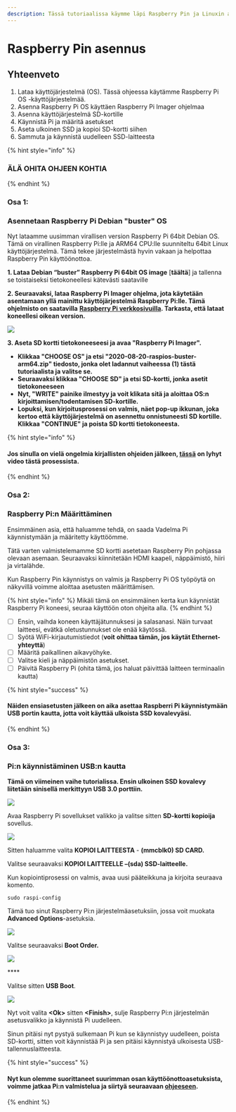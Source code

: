 ```yaml
---
description: Tässä tutoriaalissa käymme läpi Raspberry Pin ja Linuxin asentamisen perusteita
---
```


# Raspberry Pin asennus

## Yhteenveto <a id="h.vrhvb96nxxe9"></a>

1. Lataa käyttöjärjestelmä \(OS\). Tässä ohjeessa käytämme Raspberry Pi OS -käyttöjärjestelmää.
2. Asenna Raspberry Pi OS käyttäen Raspberry Pi Imager ohjelmaa
3. Asenna käyttöjärjestelmä SD-kortille
4. Käynnistä Pi ja määritä asetukset
5. Aseta ulkoinen SSD ja kopioi SD-kortti siihen
6. Sammuta ja käynnistä uudelleen SSD-laitteesta

{% hint style="info" %}
### ÄLÄ OHITA OHJEEN KOHTIA
{% endhint %}

### **Osa 1:**

### Asennetaan Raspberry Pi Debian "buster" OS <a id="h.lpv6ciisjqp3"></a>

Nyt lataamme uusimman virallisen version Raspberry Pi 64bit Debian OS. Tämä on virallinen Raspberry Pi:lle ja ARM64 CPU:lle suunniteltu 64bit Linux käyttöjärjestelmä. Tämä tekee järjestelmästä hyvin vakaan ja helpottaa Raspberry Pin käyttöönottoa.

**1. Lataa Debian “buster” Raspberry Pi 64bit OS image** [**täältä**] ja tallenna se toistaiseksi tietokoneellesi kätevästi saataville</p>

**2. Seuraavaksi, lataa Raspberry Pi Imager ohjelma, jota käytetään asentamaan yllä mainittu käyttöjärjestelmä Raspberry Pi:lle. Tämä ohjelmisto on saatavilla** [**Raspberry Pi verkkosivuilla**](https://www.raspberrypi.org/software/)**. Tarkasta, että lataat koneellesi oikean version.**

![](../../.gitbook/assets/screen-shot-2021-03-12-at-5.36.30-pm.png)

**3. Aseta SD kortti tietokoneeseesi ja avaa "Raspberry Pi Imager".**

* **Klikkaa "CHOOSE OS" ja etsi "2020-08-20-raspios-buster-arm64.zip" tiedosto, jonka olet ladannut vaiheessa \(1\) tästä tutoriaalista ja valitse se.**
* **Seuraavaksi klikkaa "CHOOSE SD" ja etsi SD-kortti, jonka asetit tietokoneeseen**
* **Nyt, "WRITE" painike ilmestyy ja voit klikata sitä ja aloittaa OS:n kirjoittamisen/todentamisen SD-kortille.**
* **Lopuksi, kun kirjoitusprosessi on valmis, näet pop-up ikkunan, joka kertoo että käyttöjärjestelmä on asennettu onnistuneesti SD kortille. Klikkaa "CONTINUE" ja poista SD kortti tietokoneesta.**

{% hint style="info" %}
#### **Jos sinulla on vielä ongelmia kirjallisten ohjeiden jälkeen,** [**tässä**](https://www.youtube.com/watch?v=J024soVgEeM) **on lyhyt video tästä prosessista.**
{% endhint %}

### Osa 2:

### Raspberry Pi:n Määrittäminen

Ensimmäinen asia, että haluamme tehdä, on saada Vadelma Pi käynnistymään ja määritetty käyttöömme.

Tätä varten valmistelemamme SD kortti asetetaan Raspberry Pin pohjassa olevaan asemaan.  Seuraavaksi kiinnitetään HDMI kaapeli, näppäimistö, hiiri ja virtalähde.

Kun Raspberry Pin käynnistys on valmis ja Raspberry Pi OS työpöytä on näkyvillä voimme aloittaa asetusten määrittämisen.

{% hint style="info" %}
Mikäli tämä on ensimmäinen kerta kun käynnistät Raspberry Pi koneesi, seuraa käyttöön oton ohjeita alla.
{% endhint %}

* [ ] Ensin, vaihda koneen käyttäjätunnuksesi ja salasanasi. Näin turvaat laitteesi, evätkä oletustunnukset ole enää käytössä.
* [ ] Syötä WiFi-kirjautumistiedot (**voit** **ohittaa tämän, jos käytät Ethernet-yhteyttä**)
* [ ] Määritä paikallinen aikavyöhyke.
* [ ] Valitse kieli ja näppäimistön asetukset.
* [ ] Päivitä Raspberry Pi (ohita tämä, jos haluat päivittää laitteen terminaalin kautta)

{% hint style="success" %}
#### Näiden ensiasetusten jälkeen on aika asettaa Raspberri Pi käynnistymään USB portin kautta, jotta voit käyttää ulkoista SSD kovalevyäsi.
{% endhint %}

### Osa 3:

### Pi:n käynnistäminen USB:n kautta

**Tämä on viimeinen vaihe tutorialissa. Ensin ulkoinen SSD kovalevy liitetään sinisellä merkittyyn USB 3.0 porttiin.**

![](../../.gitbook/assets/pi4.jpeg)

Avaa Raspberry Pi sovellukset valikko ja valitse sitten **SD-kortti kopioija** sovellus.

![](../../.gitbook/assets/screen-shot-2021-03-29-at-9.11.39-pm%20%281%29.png)

Sitten haluamme valita **KOPIOI LAITTEESTA** - **\(mmcblk0\) SD CARD.**

Valitse seuraavaksi **KOPIOI LAITTEELLE –\(sda\) SSD-laitteelle.**

Kun kopiointiprosessi on valmis, avaa uusi pääteikkuna ja kirjoita seuraava komento.

```text
sudo raspi-config
```

Tämä tuo sinut Raspberry Pi:n järjestelmäasetuksiin, jossa voit muokata **Advanced Options**-asetuksia.

![](../../.gitbook/assets/screen-shot-2021-03-29-at-10.13.19-pm.png)

Valitse seuraavaksi **Boot Order.**

![](../../.gitbook/assets/screen-shot-2021-03-29-at-10.13.40-pm%20%281%29.png)

\*\*\*\*

Valitse sitten **USB Boot**.

![](../../.gitbook/assets/screen-shot-2021-03-29-at-10.14.05-pm%20%281%29.png)

Nyt voit valita **&lt;Ok&gt;** sitten **&lt;Finish&gt;**, sulje Raspberry Pi:n järjestelmän asetusvalikko ja käynnistä Pi uudelleen.

Sinun pitäisi nyt pystyä sulkemaan Pi kun se käynnistyy uudelleen, poista SD-kortti, sitten voit käynnistää Pi ja sen pitäisi käynnistyä ulkoisesta USB-tallennuslaitteesta.

{% hint style="success" %}
#### Nyt kun olemme suorittaneet suurimman osan käyttöönottoasetuksista, voimme jatkaa Pi:n valmistelua ja siirtyä seuraavaan [ohjeeseen](tutorial-2-relaynode.md).
{% endhint %}

